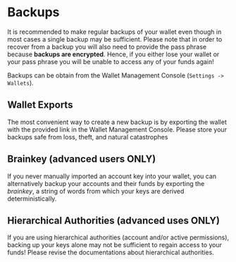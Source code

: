 # Backups

It is recommended to make regular backups of your wallet even though in most
cases a single backup may be sufficient. Please note that in order to recover
from a backup you will also need to provide the pass phrase because **backups
are encrypted**. Hence, if you either lose your wallet or your pass phrase you
will be unable to access any of your funds again!

Backups can be obtain from the Wallet Management Console (`Settings ->
Wallets`).

## Wallet Exports

The most convenient way to create a new backup is by exporting the wallet with
the provided link in the Wallet Management Console. Please store your backups
safe from loss, theft, and natural catastrophes 

## Brainkey (advanced users ONLY)

If you never manually imported an account key into your wallet, you can
alternatively backup your accounts and their funds by exporting the *brainkey*,
a string of words from which your keys are derived deterministically.

## Hierarchical Authorities (advanced uses ONLY)

If you are using hierarchical authorities (account and/or active permissions),
backing up your keys alone may not be sufficient to regain access to your funds!
Please revise the documentations about hierarchical authorities.
